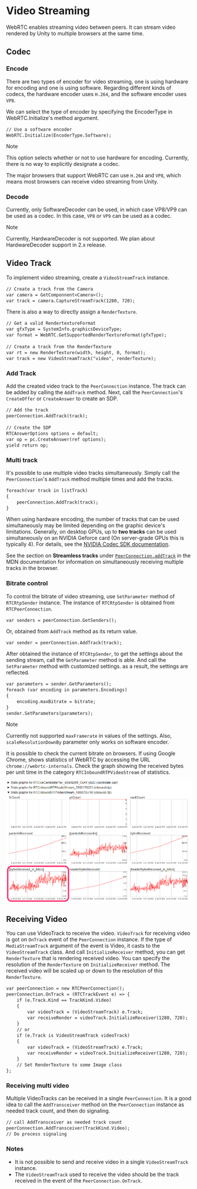 # Video Streaming

WebRTC enables streaming video between peers. It can stream video rendered by Unity to multiple browsers at the same time.

## Codec

### Encode

There are two types of encoder for video streaming, one is using hardware for encoding and one is using software. Regarding different kinds of codecs, the hardware encoder uses `H.264`, and the software encoder uses `VP8`.

We can select the type of encoder by specifying the EncoderType in WebRTC.Initialize's method argument.

```CSharp
// Use a software encoder
WebRTC.Initialize(EncoderType.Software);
```

> [!NOTE]
> This option selects whether or not to use hardware for encoding.
> Currently, there is no way to explicitly designate a codec. 

The major browsers that support WebRTC can use `H.264` and `VP8`, which means most browsers can receive video streaming from Unity.

### Decode

Currently, only SoftwareDecoder can be used, in which case VP8/VP9 can be used as a codec.
In this case, `VP8` or `VP9` can be used as a codec.

> [!NOTE]
> Currently, HardwareDecoder is not supported.
> We plan about HardwareDecoder support in 2.x release.

## Video Track

To implement video streaming, create a
 `VideoStreamTrack` instance.

```CSharp
// Create a track from the Camera
var camera = GetComponnent<Camera>();
var track = camera.CaptureStreamTrack(1280, 720);
```

There is also a way to directly assign a `RenderTexture`. 

```CSharp
// Get a valid RendertextureFormat
var gfxType = SystemInfo.graphicsDeviceType;
var format = WebRTC.GetSupportedRenderTextureFormat(gfxType);

// Create a track from the RenderTexture
var rt = new RenderTexture(width, height, 0, format);
var track = new VideoStreamTrack("video", renderTexture);
```

### Add Track

Add the created video track to the `PeerConnection` instance. The track can be added by calling the `AddTrack` method. Next, call the `PeerConnection`'s `CreateOffer` or `CreateAnswer` to create an SDP.

```CSharp
// Add the track
peerConnection.AddTrack(track);

// Create the SDP
RTCAnswerOptions options = default;
var op = pc.CreateAnswer(ref options);
yield return op;
```

### Multi track

It's possible to use multiple video tracks simultaneously. Simply call the `PeerConnection`'s `AddTrack` method multiple times and add the tracks. 

```CSharp
foreach(var track in listTrack)
{
    peerConnection.AddTrack(track);
}
```

When using hardware encoding, the number of tracks that can be used simultaneously may be limited depending on the graphic device's limitations. Generally, on desktop GPUs, up to **two tracks** can be used simultaneously on an NVIDIA Geforce card (On server-grade GPUs this is typically 4). For details, see the [NVIDIA Codec SDK documentation](https://developer.nvidia.com/video-encode-decode-gpu-support-matrix).


See the section on **Streamless tracks** under [`PeerConnection.addTrack`](https://developer.mozilla.org/en-US/docs/Web/API/RTCPeerConnection/addTrack) in the MDN documentation for information on simultaneously receiving multiple tracks in the browser. 

### Bitrate control

To control the bitrate of video streaming, use `SetParameter` method of `RTCRtpSender` instance. The instance of `RTCRtpSender` is obtained from `RTCPeerConnection`.

```CSharp
var senders = peerConnection.GetSenders();
```

Or, obtained from `AddTrack` method as its return value.

```CSharp
var sender = peerConnection.AddTrack(track);
```

After obtained the instance of `RTCRtpSender`, to get the settings about the sending stream, call the `GetParameter` method is able. And call the `SetParameter` method with customized settings. as a result, the settings are reflected.

```CSharp
var parameters = sender.GetParameters();
foreach (var encoding in parameters.Encodings)
{
    encoding.maxBitrate = bitrate;
}
sender.SetParameters(parameters);
```

> [!NOTE]
> Currently not supported `maxFramerate` in values of the settings.
> Also, `scaleResolutionDownBy` parameter only works on software encoder.
>

It is possible to check the current bitrate on browsers. If using Google Chrome, shows statistics of WebRTC by accessing the URL `chrome://webrtc-internals`. Check the graph showing the received bytes per unit time in the category `RTCInboundRTPVideoStream` of statistics.

![Chrome WebRTC Stats](images/chrome-webrtc-stats.png)


## Receiving Video

You can use VideoTrack to receive the video.
`VideoTrack` for receiving video is got on `OnTrack` event of the `PeerConnection` instance.
If the type of `MediaStreamTrack` argument of the event is Video, it casts to the `VideoStreamTrack` class.
And call `InitializeReceiver` method, you can get `RenderTexture` that is rendering received video.
You can specify the resolution of the `RenderTexture` on `InitializeReceiver` method.
The received video will be scaled up or down to the resolution of this `RenderTexture`.

```CSharp
var peerConnection = new RTCPeerConnection();
peerConnection.OnTrack = (RTCTrackEvent e) => {
    if (e.Track.Kind == TrackKind.Video)
    {
        var videoTrack = (VideoStreamTrack) e.Track;
        var receiveRender = videoTrack.InitializeReceiver(1280, 720);
    }
    // or
    if (e.Track is VideoStreamTrack videoTrack)
    {
        var videoTrack = (VideoStreamTrack) e.Track;
        var receiveRender = videoTrack.InitializeReceiver(1280, 720);
    }
    // Set RenderTexture to some Image class
};
```

### Receiving multi video

Multiple VideoTracks can be received in a single `PeerConnection`.
It is a good idea to call the `AddTransceiver` method on the `PeerConnection` instance as needed track count, and then do signaling.

```CSharp
// call AddTransceiver as needed track count
peerConnection.AddTransceiver(TrackKind.Video);
// Do process signaling
```

### Notes

- It is not possible to send and receive video in a single `VideoStreamTrack` instance.
- The `VideoStreamTrack` used to receive the video should be the track received in the event of the `PeerConnection.OnTrack`.

